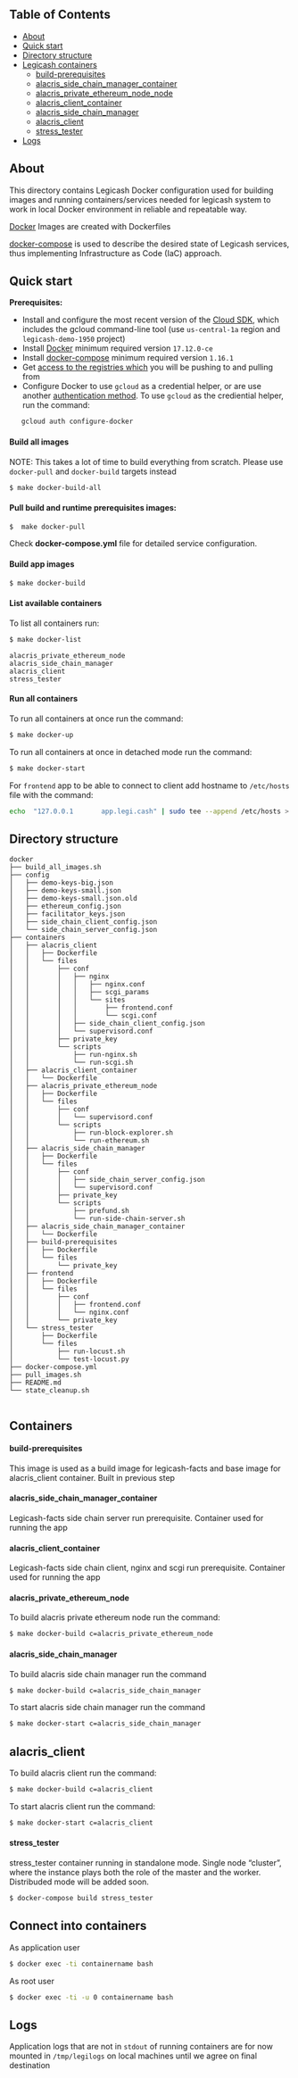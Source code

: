 
## Table of Contents
* [About](#about)
* [Quick start](#quick-start)
* [Directory structure](#directory-structure)
* [Legicash containers](#list-of-containers)
   * [build-prerequisites](#build-prerequisites)
   * [alacris_side_chain_manager_container](#alacris_side_chain_manager_container)
   * [alacris_private_ethereum_node_node](#alacris_private_ethereum_node_node)
   * [alacris_client_container](#alacris_client_container) 
   * [alacris_side_chain_manager](#alacris_side_chain_manager)
   * [alacris_client](#alacris_client)
   * [stress_tester](#stress_tester)
* [Logs](#logs)

## About
This directory contains Legicash Docker configuration used for building images and running containers/services needed for legicash system to work in local Docker environment in reliable and repeatable way.

[Docker](https://docs.docker.com/) Images are created with Dockerfiles

[docker-compose](https://docs.docker.com/compose/overview/) is used to describe the desired state of Legicash services, thus implementing Infrastructure as Code (IaC) approach.

## Quick start
**Prerequisites:** 
  - Install and configure the most recent version of the [Cloud SDK](https://cloud.google.com/sdk/docs/), which includes the gcloud command-line tool (use `us-central-1a` region and `legicash-demo-1950` project)
  - Install [Docker](https://docs.docker.com/install/) minimum required version `17.12.0-ce`
  - Install [docker-compose](https://docs.docker.com/compose/install/) minimum required version `1.16.1`
  - Get [access to the registries which](https://cloud.google.com/container-registry/docs/access-control) you will be pushing to and pulling from
  - Configure Docker to use `gcloud` as a credential helper, or are use another [authentication method](https://cloud.google.com/container-registry/docs/advanced-authentication). To use `gcloud` as the crediential helper, run the command:
 ```bash
    gcloud auth configure-docker
``` 

#### Build all images
NOTE: This takes a lot of time to build everything from scratch. Please use `docker-pull` and `docker-build` targets instead
```bash
$ make docker-build-all
```

#### Pull build and runtime prerequisites images:

```bash
$  make docker-pull
```
Check **docker-compose.yml** file for detailed service configuration.

#### Build app images

```bash
$ make docker-build
```

#### List available containers
To list all containers run: 
```bash
$ make docker-list
```
```
alacris_private_ethereum_node
alacris_side_chain_manager
alacris_client
stress_tester

```

#### Run all containers
To run all containers at once run the command: 
```bash
$ make docker-up
```

To run all containers at once in detached mode run the command: 
```bash
$ make docker-start
```

For `frontend` app to be able to connect to client add hostname to `/etc/hosts` file with the command:
```bash
echo  "127.0.0.1       app.legi.cash" | sudo tee --append /etc/hosts > /dev/null
```

## Directory structure
```
docker
├── build_all_images.sh
├── config
│   ├── demo-keys-big.json
│   ├── demo-keys-small.json
│   ├── demo-keys-small.json.old
│   ├── ethereum_config.json
│   ├── facilitator_keys.json
│   ├── side_chain_client_config.json
│   └── side_chain_server_config.json
├── containers
│   ├── alacris_client
│   │   ├── Dockerfile
│   │   └── files
│   │       ├── conf
│   │       │   ├── nginx
│   │       │   │   ├── nginx.conf
│   │       │   │   ├── scgi_params
│   │       │   │   └── sites
│   │       │   │       ├── frontend.conf
│   │       │   │       └── scgi.conf
│   │       │   ├── side_chain_client_config.json
│   │       │   └── supervisord.conf
│   │       ├── private_key
│   │       └── scripts
│   │           ├── run-nginx.sh
│   │           └── run-scgi.sh
│   ├── alacris_client_container
│   │   └── Dockerfile
│   ├── alacris_private_ethereum_node
│   │   ├── Dockerfile
│   │   └── files
│   │       ├── conf
│   │       │   └── supervisord.conf
│   │       └── scripts
│   │           ├── run-block-explorer.sh
│   │           └── run-ethereum.sh
│   ├── alacris_side_chain_manager
│   │   ├── Dockerfile
│   │   └── files
│   │       ├── conf
│   │       │   ├── side_chain_server_config.json
│   │       │   └── supervisord.conf
│   │       ├── private_key
│   │       └── scripts
│   │           ├── prefund.sh
│   │           └── run-side-chain-server.sh
│   ├── alacris_side_chain_manager_container
│   │   └── Dockerfile
│   ├── build-prerequisites
│   │   ├── Dockerfile
│   │   └── files
│   │       └── private_key
│   ├── frontend
│   │   ├── Dockerfile
│   │   └── files
│   │       ├── conf
│   │       │   ├── frontend.conf
│   │       │   └── nginx.conf
│   │       └── private_key
│   └── stress_tester
│       ├── Dockerfile
│       └── files
│           ├── run-locust.sh
│           └── test-locust.py
├── docker-compose.yml
├── pull_images.sh
├── README.md
└── state_cleanup.sh


```

## Containers
#### build-prerequisites 
This image is used as a build image for legicash-facts and base image for alacris_client container. Built in previous step

#### alacris_side_chain_manager_container
Legicash-facts side chain server run prerequisite. Container used for running the app

#### alacris_client_container
Legicash-facts side chain client, nginx and scgi run prerequisite. Container used for running the app


#### alacris_private_ethereum_node
To build alacris private ethereum node run the command:
```bash
$ make docker-build c=alacris_private_ethereum_node
```

#### alacris_side_chain_manager
To build alacris side chain manager run the command
```bash
$ make docker-build c=alacris_side_chain_manager
```
To start alacris side chain manager run the command
```bash
$ make docker-start c=alacris_side_chain_manager
```

## alacris_client
To build alacris client run the command:
```bash
$ make docker-build c=alacris_client
```
To start alacris client run the command:
```bash
$ make docker-start c=alacris_client
```

#### stress_tester
stress_tester container running in standalone mode. Single node “cluster”, where the instance plays both the role of the master and the worker. Distribuded mode will be added soon.
```bash
$ docker-compose build stress_tester
```
## Connect into containers
As application user
```bash
$ docker exec -ti containername bash
```
As root user
```bash
$ docker exec -ti -u 0 containername bash
```

## Logs
Application logs that are not in `stdout` of running containers are for now mounted in `/tmp/legilogs` on local machines until we agree on final destination
